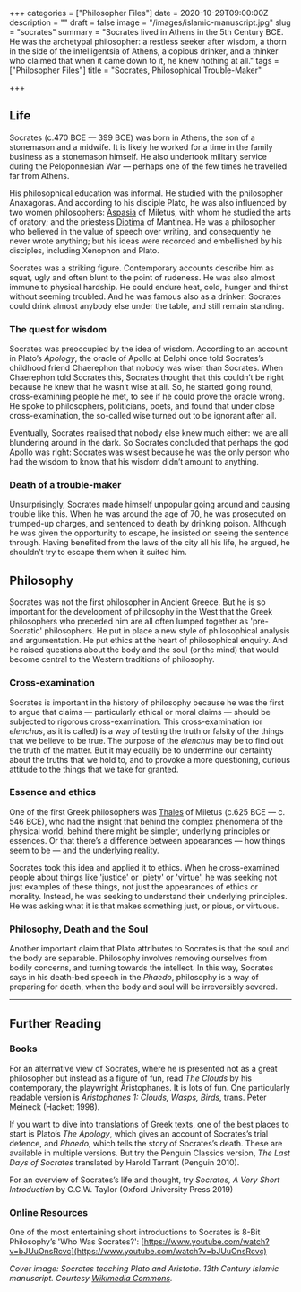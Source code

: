 +++
categories = ["Philosopher Files"]
date = 2020-10-29T09:00:00Z
description = ""
draft = false
image = "/images/islamic-manuscript.jpg"
slug = "socrates"
summary = "Socrates lived in Athens in the 5th Century BCE. He was the archetypal philosopher: a restless seeker after wisdom, a thorn in the side of the intelligentsia of Athens, a copious drinker, and a thinker who claimed that when it came down to it, he knew nothing at all."
tags = ["Philosopher Files"]
title = "Socrates, Philosophical Trouble-Maker"

+++


## Life

Socrates (c.470 BCE — 399 BCE) was born in Athens, the son of a stonemason and a midwife. It is likely he worked for a time in the family business as a stonemason himself. He also undertook military service during the Peloponnesian War — perhaps one of the few times he travelled far from Athens.

His philosophical education was informal. He studied with the philosopher Anaxagoras. And according to his disciple Plato, he was also influenced by two women philosophers: [Aspasia](/aspasia) of Miletus, with whom he studied the arts of oratory; and the priestess [Diotima](/diotima) of Mantinea. He was a philosopher who believed in the value of speech over writing, and consequently he never wrote anything; but his ideas were recorded and embellished by his disciples, including Xenophon and Plato.

Socrates was a striking figure. Contemporary accounts describe him as squat, ugly and often blunt to the point of rudeness. He was also almost immune to physical hardship. He could endure heat, cold, hunger and thirst without seeming troubled. And he was famous also as a drinker: Socrates could drink almost anybody else under the table, and still remain standing.

### The quest for wisdom

Socrates was preoccupied by the idea of wisdom. According to an account in Plato’s _Apology_, the oracle of Apollo at Delphi once told Socrates’s childhood friend Chaerephon that nobody was wiser than Socrates. When Chaerephon told Socrates this, Socrates thought that this couldn’t be right because he knew that he wasn’t wise at all. So, he started going round, cross-examining people he met, to see if he could prove the oracle wrong. He spoke to philosophers, politicians, poets, and found that under close cross-examination, the so-called wise turned out to be ignorant after all.

Eventually, Socrates realised that nobody else knew much either: we are all blundering around in the dark. So Socrates concluded that perhaps the god Apollo was right: Socrates was wisest because he was the only person who had the wisdom to know that his wisdom didn’t amount to anything.

### Death of a trouble-maker

Unsurprisingly, Socrates made himself unpopular going around and causing trouble like this. When he was around the age of 70, he was prosecuted on trumped-up charges, and sentenced to death by drinking poison. Although he was given the opportunity to escape, he insisted on seeing the sentence through. Having benefited from the laws of the city all his life, he argued, he shouldn’t try to escape them when it suited him.

## Philosophy

Socrates was not the first philosopher in Ancient Greece. But he is so important for the development of philosophy in the West that the Greek philosophers who preceded him are all often lumped together as 'pre-Socratic' philosophers. He put in place a new style of philosophical analysis and argumentation. He put ethics at the heart of philosophical enquiry. And he raised questions about the body and the soul (or the mind) that would become central to the Western traditions of philosophy.

### Cross-examination

Socrates is important in the history of philosophy because he was the first to argue that claims — particularly ethical or moral claims — should be subjected to rigorous cross-examination. This cross-examination (or _elenchus_, as it is called) is a way of testing the truth or falsity of the things that we believe to be true. The purpose of the _elenchus_ may be to find out the truth of the matter. But it may equally be to undermine our certainty about the truths that we hold to, and to provoke a more questioning, curious attitude to the things that we take for granted.

### Essence and ethics

One of the first Greek philosophers was [Thales](/thales) of Miletus (c.625 BCE — c. 546 BCE), who had the insight that behind the complex phenomena of the physical world, behind there might be simpler, underlying principles or essences. Or that there’s a difference between appearances — how things seem to be — and the underlying reality.

Socrates took this idea and applied it to ethics. When he cross-examined people about things like 'justice' or 'piety' or 'virtue', he was seeking not just examples of these things, not just the appearances of ethics or morality. Instead, he was seeking to understand their underlying principles. He was asking what it is that makes something just, or pious, or virtuous.

### Philosophy, Death and the Soul

Another important claim that Plato attributes to Socrates is that the soul and the body are separable. Philosophy involves removing ourselves from bodily concerns, and turning towards the intellect. In this way, Socrates says in his death-bed speech in the _Phaedo_, philosophy is a way of preparing for death, when the body and soul will be irreversibly severed.

---

## Further Reading

### Books

For an alternative view of Socrates, where he is presented not as a great philosopher but instead as a figure of fun, read _The Clouds_ by his contemporary, the playwright Aristophanes. It is lots of fun. One particularly readable version is _Aristophanes 1: Clouds, Wasps, Birds_, trans. Peter Meineck (Hackett 1998).

If you want to dive into translations of Greek texts, one of the best places to start is Plato’s _The Apology_, which gives an account of Socrates’s trial defence, and _Phaedo_, which tells the story of Socrates’s death. These are available in multiple versions. But try the Penguin Classics version, _The Last Days of Socrates_ translated by Harold Tarrant (Penguin 2010).

For an overview of Socrates’s life and thought, try _Socrates, A Very Short Introduction_ by C.C.W. Taylor (Oxford University Press 2019)

### Online Resources

One of the most entertaining short introductions to Socrates is 8-Bit Philosophy’s 'Who Was Socrates?': [https://www.youtube.com/watch?v=bJUuOnsRcvc](https://www.youtube.com/watch?v=bJUuOnsRcvc)

_Cover image: Socrates teaching Plato and Aristotle. 13th Century Islamic manuscript. Courtesy [Wikimedia Commons](https://commons.wikimedia.org/wiki/File:Meister_des_al-Mubashshir-Manuskripts_002.jpg)._







